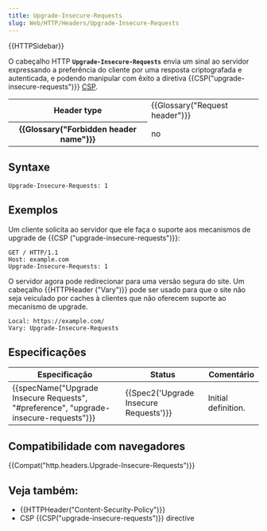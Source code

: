 ```yaml
---
title: Upgrade-Insecure-Requests
slug: Web/HTTP/Headers/Upgrade-Insecure-Requests
---
```


{{HTTPSidebar}}

O cabeçalho HTTP **`Upgrade-Insecure-Requests`** envia um sinal ao servidor expressando a preferência do cliente por uma resposta criptografada e autenticada, e podendo manipular com êxito a diretiva {{CSP("upgrade-insecure-requests")}} [CSP](/pt-BR/docs/Web/Security/CSP).

<table class="properties">
  <tbody>
    <tr>
      <th scope="row">Header type</th>
      <td>{{Glossary("Request header")}}</td>
    </tr>
    <tr>
      <th scope="row">{{Glossary("Forbidden header name")}}</th>
      <td>no</td>
    </tr>
  </tbody>
</table>

## Syntaxe

```
Upgrade-Insecure-Requests: 1
```

## Exemplos

Um cliente solicita ao servidor que ele faça o suporte aos mecanismos de upgrade de {{CSP ("upgrade-insecure-requests")}}:

```
GET / HTTP/1.1
Host: example.com
Upgrade-Insecure-Requests: 1
```

O servidor agora pode redirecionar para uma versão segura do site. Um cabeçalho {{HTTPHeader ("Vary")}} pode ser usado para que o site não seja veiculado por caches à clientes que não oferecem suporte ao mecanismo de upgrade.

```
Local: https://example.com/
Vary: Upgrade-Insecure-Requests
```

## Especificações

| Especificação                                                                                                    | Status                                               | Comentário          |
| ---------------------------------------------------------------------------------------------------------------- | ---------------------------------------------------- | ------------------- |
| {{specName("Upgrade Insecure Requests", "#preference", "upgrade-insecure-requests")}} | {{Spec2('Upgrade Insecure Requests')}} | Initial definition. |

## Compatibilidade com navegadores

{{Compat("http.headers.Upgrade-Insecure-Requests")}}

## Veja também:

- {{HTTPHeader("Content-Security-Policy")}}
- CSP {{CSP("upgrade-insecure-requests")}} directive
